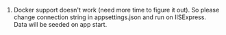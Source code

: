 1. Docker support doesn't work (need more time to figure it out). So please change connection string in appsettings.json and run on IISExpress. Data will be seeded on app start.
